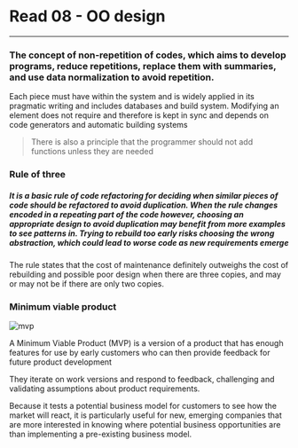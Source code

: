 # Read 08 - OO design
---------------------------------------------------------------------------------------------------------------------------

### The concept of non-repetition of codes, which aims to develop programs, reduce repetitions, replace them with summaries, and use data normalization to avoid repetition.

Each piece must have within the system and is widely applied in its pragmatic writing and includes databases and build system. Modifying an element does not require and therefore is kept in sync and depends on code generators and automatic building systems

>There is also a principle that the programmer should not add functions unless they are needed

### Rule of three

##### It is a basic rule of code refactoring for deciding when similar pieces of code should be refactored to avoid duplication. When the rule changes encoded in a repeating part of the code however, choosing an appropriate design to avoid duplication may benefit from more examples to see patterns in. Trying to rebuild too early risks choosing the wrong abstraction, which could lead to worse code as new requirements emerge

The rule states that the cost of maintenance definitely outweighs the cost of rebuilding and possible poor design when there are three copies, and may or may not be if there are only two copies.

### Minimum viable product

![mvp](https://p7x7q5i4.rocketcdn.me/en/wp-content/uploads/sites/2/2020/10/minimum-viable-product-smartpedia-t2informatik.jpg)

A Minimum Viable Product (MVP) is a version of a product that has enough features for use by early customers who can then provide feedback for future product development

They iterate on work versions and respond to feedback, challenging and validating assumptions about product requirements.

Because it tests a potential business model for customers to see how the market will react, it is particularly useful for new, emerging companies that are more interested in knowing where potential business opportunities are than implementing a pre-existing business model.
